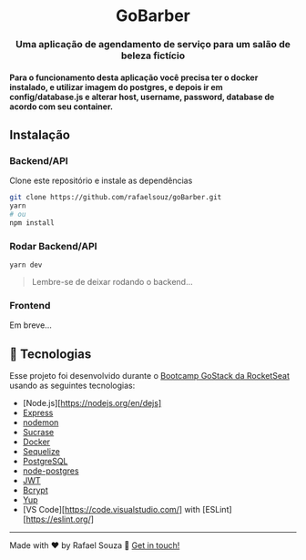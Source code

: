 <h1 align="center"> GoBarber </h1>

<h3 align="center">Uma aplicação de agendamento de serviço para um salão de beleza fictício</h3>

<h4> Para o funcionamento desta aplicação você precisa ter o docker instalado, e utilizar imagem do postgres,
e depois ir em config/database.js e alterar host, username, password, database de acordo com seu container.
</h4>

## Instalação
### Backend/API
Clone este repositório e instale as dependências
```sh
git clone https://github.com/rafaelsouz/goBarber.git
yarn
# ou
npm install
```
### Rodar Backend/API
```
yarn dev
```
> Lembre-se de deixar rodando o backend...

### Frontend

Em breve...

## :rocket: Tecnologias

Esse projeto foi desenvolvido durante o [Bootcamp GoStack da RocketSeat](https://rocketseat.com.br/bootcamp) usando as seguintes tecnologias:

-  [Node.js][https://nodejs.org/en/dejs]
-  [Express](https://expressjs.com/)
-  [nodemon](https://nodemon.io/)
-  [Sucrase](https://github.com/alangpierce/sucrase)
-  [Docker](https://www.docker.com/docker-community)
-  [Sequelize](http://docs.sequelizejs.com/)
-  [PostgreSQL](https://www.postgresql.org/)
-  [node-postgres](https://www.npmjs.com/package/pg)
-  [JWT](https://jwt.io/)
-  [Bcrypt](https://www.npmjs.com/package/bcrypt)
-  [Yup](https://www.npmjs.com/package/yup)
-  [VS Code][https://code.visualstudio.com/] with [ESLint][https://eslint.org/]

---

Made with ♥ by Rafael Souza :wave: [Get in touch!](https://www.linkedin.com/in/rafaelsouz/)
